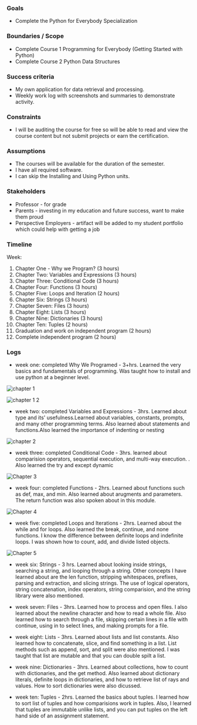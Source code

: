 
### Goals

-   Complete the Python for Everybody Specialization

### Boundaries / Scope

-   Complete Course 1 Programming for Everybody (Getting Started with Python)
-   Complete Course 2 Python Data Structures

### Success criteria

-   My own application for data retrieval and processing.
-   Weekly work log with screenshots and summaries to demonstrate activity.

### Constraints

-   I will be auditing the course for free so will be able to read and view the course content but not submit projects or earn the certification.

### Assumptions

-   The courses will be available for the duration of the semester.
-   I have all required software.
-   I can skip the Installing and Using Python units.

### Stakeholders

-   Professor - for grade
-   Parents - investing in my education and future success, want to make them proud
-   Perspective Employers - artifact will be added to my student portfolio which could help with getting a job

### Timeline

Week:

1.  Chapter One - Why we Program? (3 hours)
2.  Chapter Two: Variables and Expressions (3 hours)
3.  Chapter Three: Conditional Code (3 hours)
4.  Chapter Four: Functions (3 hours)
5.  Chapter Five: Loops and Iteration (2 hours)
6.  Chapter Six: Strings (3 hours)
7.  Chapter Seven: Files (3 hours) 
8.  Chapter Eight: Lists (3 hours)
9.  Chapter Nine: Dictionaries (3 hours)
10. Chapter Ten: Tuples (2 hours)
11. Graduation and work on independent program (2 hours)
12. Complete independent program (2 hours)
### Logs
- week one: completed Why We Programed - 3+hrs. Learned the very basics and fundamentals of programming. Was taught how to install and use python at a beginner level.

![chapter 1](https://user-images.githubusercontent.com/54559367/66277815-a93ff400-e871-11e9-892d-0e05bb6e5dcf.PNG)

![chapter 1 2](https://user-images.githubusercontent.com/54559367/66277818-acd37b00-e871-11e9-9356-382367afb13d.PNG)

- week two: completed Variables and Expressions - 3hrs. Learned about type and its' usefulness.Learned about variables, constants, prompts, and many other programming terms. Also learned about statements and functions.Also learned the importance of indenting or nesting

![chapter 2](https://user-images.githubusercontent.com/54559367/66277819-afce6b80-e871-11e9-9ab1-8dcd50ba0c02.PNG)

- week three: completed Conditional Code - 3hrs. learned about comparision operators, sequential execution, and multi-way execution. . Also learned the try and except dynamic

![Chapter 3](https://user-images.githubusercontent.com/54559367/66277822-b1982f00-e871-11e9-8eae-9825e014f100.PNG)

- week four: completed Functions - 2hrs. Learned about functions such as def, max, and min. Also learned about arugments and parameters. The return function was also spoken about in this module.

![Chapter 4](https://user-images.githubusercontent.com/54559367/66277823-b2c95c00-e871-11e9-94cb-a8307b39e225.PNG)

- week five: completed Loops and Iterations - 2hrs. Learned about the while and for loops. Also learned the break, continue, and none functions. I know the difference between definite loops and indefinite loops. I was shown how to count, add, and divide listed objects.

![Chapter 5](https://user-images.githubusercontent.com/54559367/66277824-b3fa8900-e871-11e9-86b4-44060c673dd3.PNG)

- week six: Strings - 3 hrs. Learned about looking inside strings, searching a string, and looping through a string. Other concepts I have learned about are the len function, stripping whitespaces, prefixes, parsing and extraction, and slicing strings. The use of logical operators, string concatenation, index operators, string comparision, and the string library were also mentioned. 



- week seven: Files - 3hrs. Learned how to process and open files. I also learned about the newline character and how to read a whole file. Also learned how to search through a file, skipping certain lines in a file with continue, using in to select lines, and making prompts for a file.



- week eight: Lists - 3hrs. Learned about lists and list constants. Also learned how to concatenate, slice, and find something in a list. List methods such as append, sort, and split were also mentioned. I was taught that list are mutable and that you can double spilt a list.



- week nine: Dictionaries - 3hrs. Learned about collections, how to count with dictionaries, and the get method. Also learned about dictionary literals, definite loops in dictionaries, and how to retrieve list of rays and values. How to sort dictionaries were also dicussed.



- week ten: Tuples - 2hrs. Learned the basics about tuples. I learned how to sort list of tuples and how comparisions work in tuples. Also, I learned that tuples are immutable unlike lists, and you can put tuples on the left hand side of an assignment statement.
